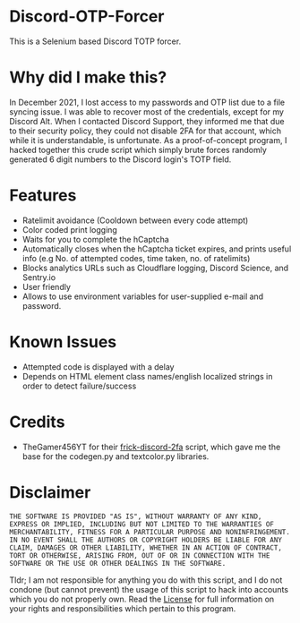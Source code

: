 # Discord-OTP-Forcer
This is a Selenium based Discord TOTP forcer. 

# Why did I make this?
In December 2021, I lost access to my passwords and OTP list due to a file syncing issue. I was able to recover most of the credentials, except for my Discord Alt. When I contacted Discord Support, they informed me that due to their security policy, they could not disable 2FA for that account, which while it is understandable, is unfortunate. As a proof-of-concept program, I hacked together this crude script which simply brute forces randomly generated 6 digit numbers to the Discord login's TOTP field.

# Features
- Ratelimit avoidance (Cooldown between every code attempt)
- Color coded print logging
- Waits for you to complete the hCaptcha
- Automatically closes when the hCaptcha ticket expires, and prints useful info (e.g No. of attempted codes, time taken, no. of ratelimits)
- Blocks analytics URLs such as Cloudflare logging, Discord Science, and Sentry.io
- User friendly
- Allows to use environment variables for user-supplied e-mail and password.

# Known Issues
- Attempted code is displayed with a delay
- Depends on HTML element class names/english localized strings in order to detect failure/success

# Credits
- TheGamer456YT for their [frick-discord-2fa](https://github.com/TheGamer456YT/frick-discord-2fa) script, which gave me the base for the codegen.py and textcolor.py libraries. 

# Disclaimer
`THE SOFTWARE IS PROVIDED "AS IS", WITHOUT WARRANTY OF ANY KIND, EXPRESS OR IMPLIED, INCLUDING BUT NOT LIMITED TO THE WARRANTIES OF MERCHANTABILITY, FITNESS FOR A PARTICULAR PURPOSE AND NONINFRINGEMENT. IN NO EVENT SHALL THE AUTHORS OR COPYRIGHT HOLDERS BE LIABLE FOR ANY CLAIM, DAMAGES OR OTHER LIABILITY, WHETHER IN AN ACTION OF CONTRACT, TORT OR OTHERWISE, ARISING FROM, OUT OF OR IN CONNECTION WITH THE SOFTWARE OR THE USE OR OTHER DEALINGS IN THE SOFTWARE.` 

Tldr; I am not responsible for anything you do with this script, and I do not condone (but cannot prevent) the usage of this script to hack into accounts which you do not properly own. Read the [License](https://github.com/hydino2085143/Discord-OTP-Forcer/blob/main/LICENSE) for full information on your rights and responsibilities which pertain to this program. 

